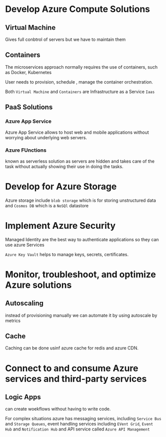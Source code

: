 # Develop Azure Compute Solutions
## Virtual Machine
Gives full conbtrol of servers but we have to maintain them
## Containers
The microservices approach normally requires the use of containers, such as Docker, Kubernetes

User needs to provision, schedule , manage the container orchestration.

Both `Virtual Machine` and  `Containers` are Infrastructure as a Service `Iaas`
## PaaS Solutions
### Azure App Service
Azure App Service allows to host web and mobile applications without worrying about underlying web servers.
### Azure FUnctions
known as serverless solution as servers are hidden and takes care of the task without actually showing their use in doing the tasks.
# Develop for Azure Storage
Azure storage include `blob storage` which is for storing unstructured data and `Cosmos DB` which is a `NoSQl` datastore
# Implement Azure Security
Managed Identity are the best way to authenticate applications so they can use azure Services

`Azure Key Vault` helps to manage keys, secrets, certificates.
# Monitor, troubleshoot, and optimize Azure solutions
## Autoscaling
instead of provisioning manually we can automate it by using autoscale by metrics
## Cache
Caching can be done usinf azure cache for redis and azure CDN.
# Connect to and consume Azure services and third-party services
## Logic Apps 
can create woekflows without having to write code.

For complex situations azure has messaging services, including `Service Bus` and `Storage Queues`, event handling services including `EVent Grid`, `Event Hub` and `Notification Hub` and API service called `Azure API Management`
